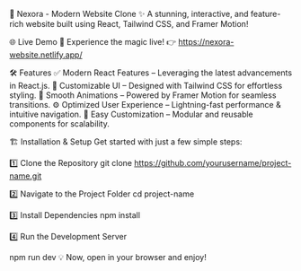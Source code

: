 🚀 Nexora - Modern Website Clone
✨ A stunning, interactive, and feature-rich website built using React, Tailwind CSS, and Framer Motion!

🌐 Live Demo
🚀 Experience the magic live! 👉 https://nexora-website.netlify.app/

🛠️ Features
✅ Modern React Features – Leveraging the latest advancements in React.js.
🎨 Customizable UI – Designed with Tailwind CSS for effortless styling.
💨 Smooth Animations – Powered by Framer Motion for seamless transitions.
⚙️ Optimized User Experience – Lightning-fast performance & intuitive navigation.
🔧 Easy Customization – Modular and reusable components for scalability.

🏗️ Installation & Setup
Get started with just a few simple steps:

1️⃣ Clone the Repository
git clone https://github.com/yourusername/project-name.git

2️⃣ Navigate to the Project Folder
cd project-name

3️⃣ Install Dependencies
npm install

4️⃣ Run the Development Server

npm run dev
💡 Now, open in your browser and enjoy!
